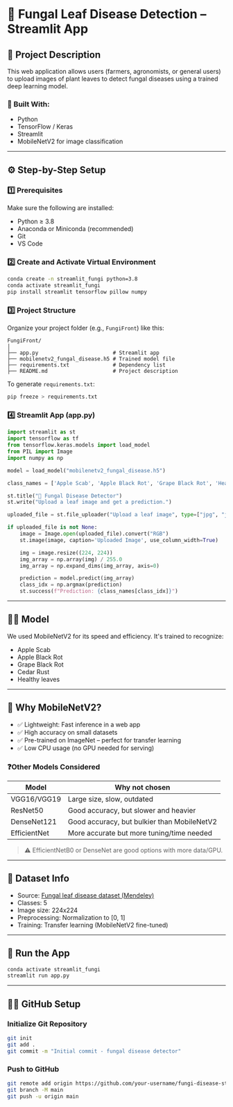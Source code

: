 # 🍄 Fungal Leaf Disease Detection – Streamlit App

## 📌 Project Description

This web application allows users (farmers, agronomists, or general users) to upload images of plant leaves to detect fungal diseases using a trained deep learning model.

### 🔧 Built With:
- Python
- TensorFlow / Keras
- Streamlit
- MobileNetV2 for image classification

---

## ⚙️ Step-by-Step Setup

### 1️⃣ Prerequisites
Make sure the following are installed:
- Python ≥ 3.8  
- Anaconda or Miniconda (recommended)  
- Git  
- VS Code  

### 2️⃣ Create and Activate Virtual Environment
```bash
conda create -n streamlit_fungi python=3.8
conda activate streamlit_fungi
pip install streamlit tensorflow pillow numpy
```
### 3️⃣ Project Structure
Organize your project folder (e.g., `FungiFront`) like this:

```
FungiFront/
│
├── app.py                        # Streamlit app
├── mobilenetv2_fungal_disease.h5 # Trained model file
├── requirements.txt              # Dependency list
├── README.md                     # Project description
```

To generate `requirements.txt`:
```bash
pip freeze > requirements.txt
```

### 4️⃣ Streamlit App (app.py)
```python
import streamlit as st
import tensorflow as tf
from tensorflow.keras.models import load_model
from PIL import Image
import numpy as np

model = load_model("mobilenetv2_fungal_disease.h5")

class_names = ['Apple Scab', 'Apple Black Rot', 'Grape Black Rot', 'Healthy', 'Cedar Rust']

st.title("🍂 Fungal Disease Detector")
st.write("Upload a leaf image and get a prediction.")

uploaded_file = st.file_uploader("Upload a leaf image", type=["jpg", "jpeg", "png"])

if uploaded_file is not None:
    image = Image.open(uploaded_file).convert("RGB")
    st.image(image, caption='Uploaded Image', use_column_width=True)

    img = image.resize((224, 224))
    img_array = np.array(img) / 255.0
    img_array = np.expand_dims(img_array, axis=0)

    prediction = model.predict(img_array)
    class_idx = np.argmax(prediction)
    st.success(f"Prediction: {class_names[class_idx]}")
```

---

## 👨‍🔬 Model

We used MobileNetV2 for its speed and efficiency. It's trained to recognize:

- Apple Scab
- Apple Black Rot
- Grape Black Rot
- Cedar Rust
- Healthy leaves

---

## 🧠 Why MobileNetV2?

- ✅ Lightweight: Fast inference in a web app
- ✅ High accuracy on small datasets
- ✅ Pre-trained on ImageNet – perfect for transfer learning
- ✅ Low CPU usage (no GPU needed for serving)

### ❓Other Models Considered

| Model         | Why not chosen                             |
|---------------|---------------------------------------------|
| VGG16/VGG19   | Large size, slow, outdated                 |
| ResNet50      | Good accuracy, but slower and heavier      |
| DenseNet121   | Good accuracy, but bulkier than MobileNetV2 |
| EfficientNet  | More accurate but more tuning/time needed  |

> ⚠️ EfficientNetB0 or DenseNet are good options with more data/GPU.

---

## 🧪 Dataset Info

- Source: [Fungal leaf disease dataset (Mendeley)](https://data.mendeley.com/datasets/tywbtsjrjv/1)
- Classes: 5  
- Image size: 224x224  
- Preprocessing: Normalization to [0, 1]  
- Training: Transfer learning (MobileNetV2 fine-tuned)

---

## 🚀 Run the App
```bash
conda activate streamlit_fungi
streamlit run app.py
```

---

## 🧑‍💻 GitHub Setup

### Initialize Git Repository
```bash
git init
git add .
git commit -m "Initial commit - fungal disease detector"
```

### Push to GitHub
```bash
git remote add origin https://github.com/your-username/fungi-disease-streamlit.git
git branch -M main
git push -u origin main
```
